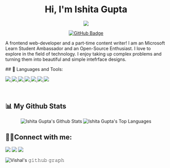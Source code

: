 <h1 align="center">Hi, I'm Ishita Gupta</h1>
<p align="center">
  <a href="https://github.com/DenverCoder1/readme-typing-svg"><img src="https://readme-typing-svg.herokuapp.com?lines=Computer+Science+Undergrad;Tech%20Enthusiast;Always%20learning%20new%20things;Evolving&center=true&width=500&height=50"></a>
</p>
<div align="center">
<a href="https://github.com/Ishita-gup123?tab=followers"><img src="https://img.shields.io/github/followers/Ishita-gup123?label=Followers&style=social" alt="GitHub Badge"></a>
</div>

<p> A frontend web-developer and a part-time content writer! I am an Microsoft Learn Student Ambassador and an Open-Source Enthusiast. I love to explore in the field of technology. I enjoy taking up complex problems and turning them into beautiful and simple intefrface designs.
</p>
## 🚀 Languages and Tools:

<p align="left"> 
    <a href="https://www.w3.org/html/" target="_blank"> <img src="https://img.icons8.com/color/48/000000/html-5.png"/> </a> 
    <a href="https://www.w3schools.com/css/" target="_blank"> <img src="https://img.icons8.com/color/48/000000/css3.png"/> </a> 
    <a href="https://getbootstrap.com" target="_blank"> <img src="https://img.icons8.com/color/48/000000/bootstrap.png"/> </a> 
    <a href="https://www.python.org" target="_blank"> <img src="https://img.icons8.com/color/48/000000/python.png"/> </a> 
    <a href="https://developer.mozilla.org/en-US/docs/Web/JavaScript" target="_blank"> <img src="https://img.icons8.com/color/48/000000/javascript.png"/> </a> 
    <a href="https://git-scm.com/" target="_blank"> <img src="https://img.icons8.com/color/48/000000/git.png"/> </a> 
    <a href="https://icons8.com/icon/HGd2amAYhRGr/canva-app" target="_blank"> <img src="https://img.icons8.com/doodle/48/000000/canva.png"/></a>
</p>

<!-- [![React Badge](https://img.shields.io/badge/-React-61DBFB?style=for-the-badge&labelColor=black&logo=react&logoColor=61DBFB)](#)  [![Javascript Badge](https://img.shields.io/badge/-Javascript-F0DB4F?style=for-the-badge&labelColor=black&logo=javascript&logoColor=F0DB4F)](#) [![Typescript Badge](https://img.shields.io/badge/-Typescript-007acc?style=for-the-badge&labelColor=black&logo=typescript&logoColor=007acc)](#) [![Nodejs Badge](https://img.shields.io/badge/-Nodejs-3C873A?style=for-the-badge&labelColor=black&logo=node.js&logoColor=3C873A)](#) [![GraphQL Badge](https://img.shields.io/badge/-GraphQl-e535ab?style=for-the-badge&labelColor=black&logo=node.js&logoColor=e535ab)](#) -->
<br/>

## 📊 My Github Stats

 <div align="center">
    <img alt="Ishita Gupta's Github Stats" src="https://github-readme-stats.vercel.app/api?username=Ishita-gup123&show_icons=true&count_private=true&theme=react&hide_border=true&bg_color=0D1117">
  <img alt="Ishita Gupta's Top Languages" src="https://github-readme-stats.vercel.app/api/top-langs/?username=Ishita-gup123&langs_count=8&count_private=true&layout=compact&theme=react&hide_border=true&bg_color=0D1117">
  </div>

## 🤝🏻Connect with me:
<p align="left">

<a href = "https://www.linkedin.com/in/ishita-gupta-018517206"><img src="https://img.icons8.com/fluent/48/000000/linkedin.png"/></a>
<a href = "https://twitter.com/ISHITAG60877150"><img src="https://img.icons8.com/fluent/48/000000/twitter.png"/></a>
<a href = "https://www.instagram.com/_ishitaaaa.26_/"><img src="https://img.icons8.com/fluent/48/000000/instagram-new.png"/></a>

</p>

![Vishal's 𝚐𝚒𝚝𝚑𝚞𝚋 𝚐𝚛𝚊𝚙𝚑](https://activity-graph.herokuapp.com/graph?username=Ishita-gup123&theme=react-dark&hide_border=true&area=true)
